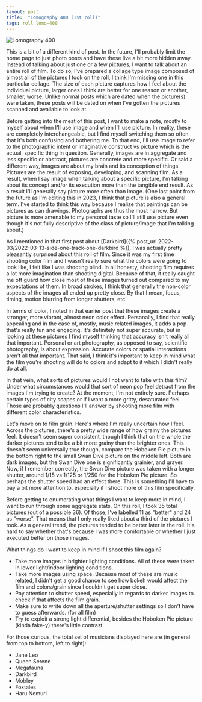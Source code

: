```yaml
---
layout: post
title:  "Lomography 400 (1st roll)"
tags: roll lomo-400
---
```


![Lomography 400](/assets/rolls/Lomography400-1.jpg)

This is a bit of a different kind of post. In the future, I'll probably limit the home page to just photo posts and have these live a bit more hidden away. Instead of talking about just one or a few pictures, I want to talk about an entire roll of film. To do so, I've prepared a collage type image composed of almost all of the pictures I took on the roll, I think I'm missing one in this particular collage. The size of each picture captures how I feel about the individual picture, larger ones I think are better for one reason or another, smaller, worse. Unlike normal posts which are dated when the picture(s) were taken, these posts will be dated on when I've gotten the pictures scanned and available to look at.

Before getting into the meat of this post, I want to make a note, mostly to myself about when I'll use image and when I'll use picture. In reality, these are completely interchangeable, but I find myself switching them so often that it's both confusing and bothering me. To that end, I'll use image to refer to the photographic intent or imaginative construct vs picture which is the actual, specific thing in question. Generally, images are in aggregate and less specific or abstract, pictures are concrete and more specific. Or said a different way, images are about my brain and its conception of things. Pictures are the result of exposing, developing, and scanning film. As a result, when I say image when talking about a specific picture, I'm talking about its concept and/or its execution more than the tangible end result. As a result I'll generally say picture more often than image. (One last point from the future as I'm editing this in 2023, I think that picture is also a general term. I've started to think this way because I realize that paintings can be pictures as can drawings. Photographs are thus the most narrow. But picture is more amenable to my personal taste so I'll still use picture even though it's not fully descriptive of the class of picture/image that I'm talking about.)

As I mentioned in that first post about [Darkbird]({% post_url 2022-03/2022-03-13-side-one-track-one-darkbird %}), I was actually pretty pleasantly surprised about this roll of film. Since it was my first time shooting color film and I wasn't really sure what the colors were going to look like, I felt like I was shooting blind. In all honesty, shooting film requires a lot more imagination than shooting digital. Because of that, it really caught me off guard how close most of these images turned out compared to my expectations of them. In broad strokes, I think that generally the non-color aspects of the images all ended up pretty close. By that I mean, focus, timing, motion blurring from longer shutters, etc.

In terms of color, I noted in that earlier post that these images create a stronger, more vibrant, almost neon color effect. Personally, I find that really appealing and in the case of, mostly, music related images, it adds a pop that's really fun and engaging. It's definitely not super accurate, but in looking at these pictures I find myself thinking that accuracy isn't really all that important. Personal or art photography, as opposed to say, scientific photography, is about expression. Accurate colors or spatial interactions aren't all that important. That said, I think it's important to keep in mind what the film you're shooting will do to colors and adapt to it which I didn't really do at all.

In that vein, what sorts of pictures would I not want to take with this film? Under what circumstances would that sort of neon pop feel detract from the images I'm trying to create? At the moment, I'm not entirely sure. Perhaps certain types of city scapes or if I want a more gritty, desaturated feel. Those are probably questions I'll answer by shooting more film with different color characteristics.

Let's move on to film grain. Here's where I'm really uncertain how I feel. Across the pictures, there's a pretty wide range of how grainy the pictures feel. It doesn't seem super consistent, though I think that on the whole the darker pictures tend to be a bit more grainy than the brighter ones. This doesn't seem universally true though, compare the Hoboken Pie picture in the bottom right to the small Swan Dive picture on the middle left. Both are dark images, but the Swan Dive one is significantly grainier, and grayer. Now, if I remember correctly, the Swan Dive picture was taken with a longer shutter, around 1/15 vs 1/125 or 1/250 for the Hoboken Pie picture. So perhaps the shutter speed had an effect there. This is something I'll have to pay a bit more attention to, especially if I shoot more of this film specifically.

Before getting to enumerating what things I want to keep more in mind, I want to run through some aggregate stats. On this roll, I took 35 total pictures (out of a possible 36). Of those, I've labelled 11 as "better" and 24 as "worse". That means that I only really liked about a third of the pictures I took. As a general trend, the pictures tended to be better later in the roll. It's hard to say whether that's because I was more comfortable or whether I just executed better on those images.

What things do I want to keep in mind if I shoot this film again?

* Take more images in brighter lighting conditions. All of these were taken in lower light/indoor lighting conditions.
* Take more images using space. Because most of these are music related, I didn't get a good chance to see how bokeh would affect the film and colors/grain since I couldn't get super close.
* Pay attention to shutter speed, especially in regards to darker images to check if that affects the film grain.
* Make sure to write down all the aperture/shutter settings so I don't have to guess afterwards. (for all film)
* Try to exploit a strong light differential, besides the Hoboken Pie picture (kinda fake-y) there's little contrast.

For those curious, the total set of musicians displayed here are (in general from top to bottom, left to right):

* Jane Leo
* Queen Serene
* Megafauna
* Darkbird
* Mobley
* Foxtales
* Haru Nemuri
